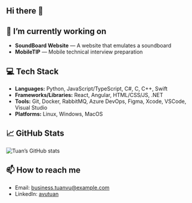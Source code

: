 ## Hi there 👋

## 🔭 I’m currently working on
- **SoundBoard Website** — A website that emulates a soundboard
- **MobileTIP** — Mobile technical interview preparation

## 💻 Tech Stack
- **Languages:** Python, JavaScript/TypeScript, C#, C, C++, Swift
- **Frameworks/Libraries:** React, Angular, HTML/CSS/JS, .NET
- **Tools:** Git, Docker, RabbitMQ, Azure DevOps, Figma, Xcode, VSCode, Visual Studio
- **Platforms:** Linux, Windows, MacOS

<!-- ## 🚀 Featured Projects
| Name | Description | Tech | Link |
| ---- | ----------- | ---- | ---- |
| Project A | One-line summary | React · Node.js | [Repo](https://github.com/you/project-a) |
| Project B | One-line summary | Python · Flask | [Demo](https://demo.com) |
-->

## 📈 GitHub Stats
![Tuan’s GitHub stats](https://github-readme-stats.vercel.app/api?username=avutuan&show_icons=true&theme=default)

## 📫 How to reach me
- Email: business.tuanvu@example.com  
- LinkedIn: [avutuan](https://linkedin.com/in/avutuan)  
